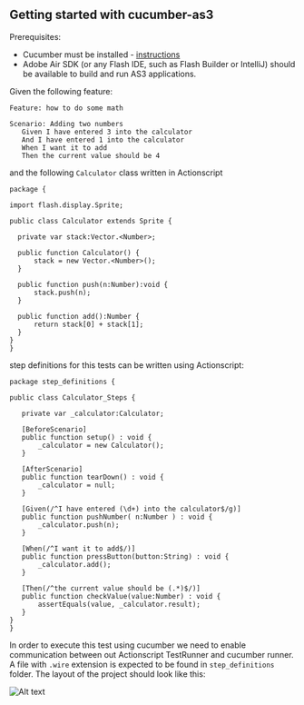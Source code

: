 ## Getting started with cucumber-as3

Prerequisites:
 * Cucumber must be installed - [instructions](https://github.com/cucumber/cucumber/wiki/Install)
 * Adobe Air SDK (or any Flash IDE, such as Flash Builder or IntelliJ) should be available to build and run AS3 applications.

Given the following feature:

 ```gherkin
Feature: how to do some math

Scenario: Adding two numbers
    Given I have entered 3 into the calculator
    And I have entered 1 into the calculator
    When I want it to add
    Then the current value should be 4
 ```

 and the following `Calculator` class written in Actionscript

  ```as3
 package {

 import flash.display.Sprite;

 public class Calculator extends Sprite {

    private var stack:Vector.<Number>;

    public function Calculator() {
        stack = new Vector.<Number>();
    }

    public function push(n:Number):void {
        stack.push(n);
    }

    public function add():Number {
        return stack[0] + stack[1];
    }
 }
 }
```


step definitions for this tests can be written using Actionscript:


 ```as3
package step_definitions {

public class Calculator_Steps {

    private var _calculator:Calculator;

    [BeforeScenario]
    public function setup() : void {
        _calculator = new Calculator();
    }

    [AfterScenario]
    public function tearDown() : void {
        _calculator = null;
    }

    [Given(/^I have entered (\d+) into the calculator$/g)]
    public function pushNumber( n:Number ) : void {
        _calculator.push(n);
    }

    [When(/^I want it to add$/)]
    public function pressButton(button:String) : void {
        _calculator.add();
    }

    [Then(/^the current value should be (.*)$/)]
    public function checkValue(value:Number) : void {
        assertEquals(value, _calculator.result);
    }
}
}
 ```

In order to execute this test using cucumber we need to enable communication between out Actionscript TestRunner and cucumber runner. A file with `.wire` extension is expected to be found in `step_definitions` folder. The layout of the project should look like this:

![Alt text](http://raw.github.com/miguelatplumbee/cucumber-as3/master/cucumber-as3-wiki/img/file_layout_1.png)
